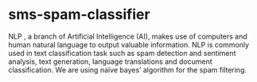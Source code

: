 # sms-spam-classifier
NLP , a branch of Artificial Intelligence (AI), makes use of computers and human natural language to output valuable information. NLP is commonly used in text  classification task such as spam detection and sentiment analysis, text generation, language translations and document classification. We are using naïve bayes’ algorithm for the spam filtering.
